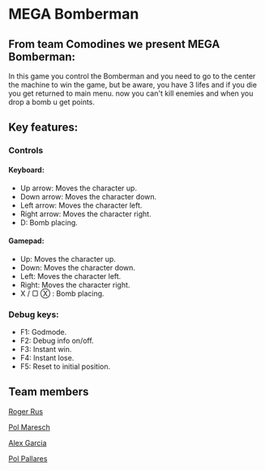 # MEGA Bomberman

## From team Comodines we present MEGA Bomberman:

In this game you control the Bomberman and you need to go to the center the machine to win the game, but be aware, you have 3 lifes and if you die you get returned to main menu. now you can't kill enemies and when you drop a bomb u get points.

## Key features:

### Controls
#### Keyboard:

- Up arrow: Moves the character up.
- Down arrow: Moves the character down.
- Left arrow: Moves the character left.
- Right arrow: Moves the character right.
- D: Bomb placing.

#### Gamepad:

- Up: Moves the character up.
- Down: Moves the character down.
- Left: Moves the character left.
- Right: Moves the character right.
- X / ▢ &#9421; : Bomb placing.
### Debug keys:

- F1: Godmode.
- F2: Debug info on/off.
- F3: Instant win.
- F4: Instant lose.
- F5: Reset to initial position.

## Team members

[Roger Rus](https://github.com/rusroger)

[Pol Maresch](https://github.com/rayolop20)

[Alex Garcia](https://github.com/MaralGS)

[Pol Pallares](https://github.com/Zeta115)


